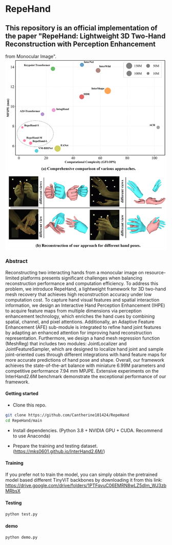 # RepeHand

## This repository is an official implementation of the paper  "RepeHand: Lightweight 3D Two-Hand Reconstruction with Perception Enhancement
from Monocular Image".
![](fig01.png)
### Abstract
Reconstructing two interacting hands from a monocular image on resource-limited
platforms presents significant challenges when balancing reconstruction performance
and computation efficiency. To address this problem, we introduce RepeHand, a
lightweight framework for 3D two-hand mesh recovery that achieves high
reconstruction accuracy under low computation cost. To capture hand visual features
and spatial interaction information, we design an Interactive Hand Perception
Enhancement (IHPE) to acquire feature maps from multiple dimensions via perception
enhancement technology, which enriches the hand cues by combining spatial,
channel, and pixel attentions. Additionally, an Adaptive Feature Enhancement (AFE)
sub-module is integrated to refine hand joint features by adapting an enhanced
attention for improving hand reconstruction representation. Furthermore, we design a
hand mesh regression function (MeshReg) that includes two modules: JointLocalizer
and JointFeatureSampler, which are designed to localize hand joint and sample joint-oriented cues through different integrations with hand feature maps for more accurate
predictions of hand pose and shape. Overall, our framework achieves the state-of-the-art balance with miniature 6.99M parameters and competitive performance 7.94 mm
MPJPE. Extensive experiments on the InterHand2.6M benchmark demonstrate the
exceptional performance of our framework.

#### Getting started

- Clone this repo.
```bash
git clone https://github.com/Cantherine101424/RepeHand
cd RepeHand/main
```

- Install dependencies. (Python 3.8 + NVIDIA GPU + CUDA. Recommend to use Anaconda)

- Prepare the training and testing dataset. (https://mks0601.github.io/InterHand2.6M/)

#### Training
If you prefer not to train the model, you can simply obtain the pretrained model based different TinyViT backbones by downloading it from this link:
https://drive.google.com/drive/folders/1PTFqvuC06EMRN8wLZ5dlm_WJ3zbMRbsX


#### Testing
```bash
python test.py
```

#### demo
```bash
python demo.py 
```

